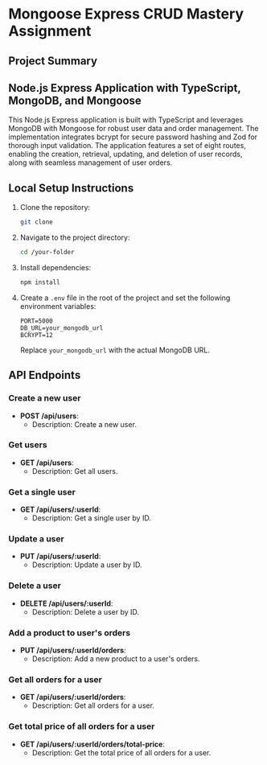 # Mongoose Express CRUD Mastery Assignment

## Project Summary

## Node.js Express Application with TypeScript, MongoDB, and Mongoose

This Node.js Express application is built with TypeScript and leverages MongoDB with Mongoose for robust user data and order management. The implementation integrates bcrypt for secure password hashing and Zod for thorough input validation. The application features a set of eight routes, enabling the creation, retrieval, updating, and deletion of user records, along with seamless management of user orders.

## Local Setup Instructions

1. Clone the repository:
   ```bash
   git clone
   ```
2. Navigate to the project directory:
   ```bash
   cd /your-folder
   ```
3. Install dependencies:

   ```bash
   npm install
   ```

4. Create a `.env` file in the root of the project and set the following environment variables:

   ```env
   PORT=5000
   DB_URL=your_mongodb_url
   BCRYPT=12
   ```

   Replace `your_mongodb_url` with the actual MongoDB URL.

## API Endpoints

### Create a new user

- **POST /api/users**:
  - Description: Create a new user.

### Get users

- **GET /api/users**:
  - Description: Get all users.

### Get a single user

- **GET /api/users/:userId**:
  - Description: Get a single user by ID.

### Update a user

- **PUT /api/users/:userId**:
  - Description: Update a user by ID.

### Delete a user

- **DELETE /api/users/:userId**:
  - Description: Delete a user by ID.

### Add a product to user's orders

- **PUT /api/users/:userId/orders**:
  - Description: Add a new product to a user's orders.

### Get all orders for a user

- **GET /api/users/:userId/orders**:
  - Description: Get all orders for a user.

### Get total price of all orders for a user

- **GET /api/users/:userId/orders/total-price**:
  - Description: Get the total price of all orders for a user.
